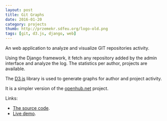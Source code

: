 ```yaml
---
layout: post
title: Git Graphs
date: 2016-01-20
category: projects
thumb: http://przemekr.sdfeu.org/logo-old.png
tags: [git, d3.js, django, web]
---
```


An web application to analyze and visualize GIT repositories activity.

Using the Django framework, it fetch any repository added by the admin
interface and analyze the log. The statistics per author, projects are
available. 

The [D3.js](d3js.org) library is used to generate graphs for author and project activity.

It is a simpler version of the [openhub.net](https://openhub.net) project.

Links:

* [The source code](https://github.com/przemekr/git-graphs).
* [Live demo](https://broken).
